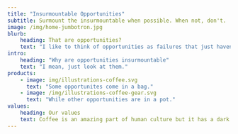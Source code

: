 ```yaml
---
title: "Insurmountable Opportunities"
subtitle: Surmount the insurmountable when possible. When not, don't.
image: /img/home-jumbotron.jpg
blurb:
    heading: That are opportunities?
    text: "I like to think of opportunities as failures that just haven't happened yet."
intro:
    heading: "Why are opportunities insurmountable"
    text: "I mean, just look at them."
products:
    - image: img/illustrations-coffee.svg
      text: "Some opportunites come in a bag."
    - image: /img/illustrations-coffee-gear.svg
      text: "While other opportunities are in a pot."
values:
    heading: Our values
    text: Coffee is an amazing part of human culture but it has a dark side too – one of colonialism and mindless abuse of natural resources and human lives. We want to turn this around and return the coffee trade to the drink’s exhilarating, empowering and unifying nature.
---
```


